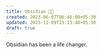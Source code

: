 ```yaml
---
title: Obsidian 🤘🏼
created: 2023-06-07T00:46:08+05:30
updated: 2023-11-09T23:13:48+05:30
draft: true
---
```


Obsidian has been a life changer. 
